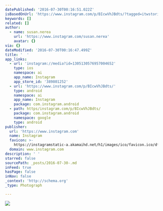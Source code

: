 ```yaml
---
datePublished: '2016-07-30T00:16:51.022Z'
isBasedOnUrl: 'https://www.instagram.com/p/BIcwVhJBdts/?tagged=itwstories'
keywords: []
related: []
author:
  - name: susan.nerea
    url: 'https://www.instagram.com/susan.nerea'
    avatar: {}
via: {}
dateModified: '2016-07-30T00:16:47.499Z'
title: '  '
app_links:
  - url: 'instagram://media?id=1305130576957004652'
    type: ios
    namespace: ai
    app_name: Instagram
    app_store_id: '389801252'
  - url: 'https://www.instagram.com/p/BIcwVhJBdts/'
    type: android
    namespace: ai
    app_name: Instagram
    package: com.instagram.android
  - path: https/instagram.com/p/BIcwVhJBdts/
    package: com.instagram.android
    namespace: google
    type: android
publisher:
  url: 'https://www.instagram.com'
  name: Instagram
  favicon: >-
    https://instagramstatic-a.akamaihd.net/h1/images/ico/favicon.ico/dfa85bb1fd63.ico
  domain: www.instagram.com
description: ' '
starred: false
sourcePath: _posts/2016-07-30-.md
inFeed: true
hasPage: false
inNav: false
_context: 'http://schema.org'
_type: Photograph

---
```

![ ](https://imgflo.herokuapp.com/graph/vahj1ThiexotieMo/5b3144d8e511f37a7b6516c030e0b9aa/noop.jpg?input=https%3A%2F%2Fscontent.cdninstagram.com%2Ft51.2885-15%2Fsh0.08%2Fe35%2Fp640x640%2F13714189_269818446719862_1581986848_n.jpg%3Fig_cache_key%3DMTMwNTEzMDU3Njk1NzAwNDY1Mg%253D%253D.2)